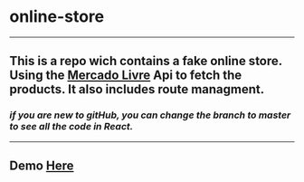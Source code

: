 # online-store

<!-- Hey! -->
<!-- Today, i've met one of the most annoying person of the wrld! -->

---

## This is a repo wich contains a fake online store. Using the <a href="https://developers.mercadolivre.com.br/pt_br/api-docs-pt-br">Mercado Livre</a> Api to fetch the products. It also includes route managment.
### *if you are new to gitHub, you can change the branch to master to see all the code in React.*
---

## Demo <a href="https://gammarkin.github.io/online-store/">Here</a>
